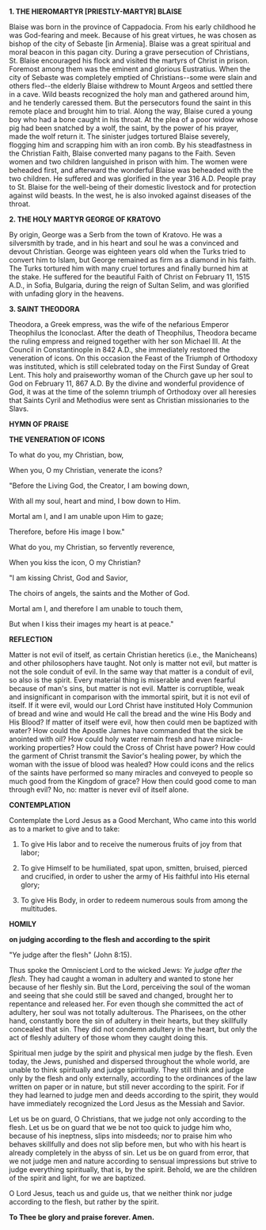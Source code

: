 
**1. THE HIEROMARTYR [PRIESTLY-MARTYR] BLAISE**

Blaise was born in the province of Cappadocia. From his early childhood he was God-fearing and meek. Because of his great virtues, he was chosen as bishop of the city of Sebaste [in Armenia]. Blaise was a great spiritual and moral beacon in this pagan city. During a grave persecution of Christians, St. Blaise encouraged his flock and visited the martyrs of Christ in prison. Foremost among them was the eminent and glorious Eustratius. When the city of Sebaste was completely emptied of Christians--some were slain and others fled--the elderly Blaise withdrew to Mount Argeos and settled there in a cave. Wild beasts recognized the holy man and gathered around him, and he tenderly caressed them. But the persecutors found the saint in this remote place and brought him to trial. Along the way, Blaise cured a young boy who had a bone caught in his throat. At the plea of a poor widow whose pig had been snatched by a wolf, the saint, by the power of his prayer, made the wolf return it. The sinister judges tortured Blaise severely, flogging him and scrapping him with an iron comb. By his steadfastness in the Christian Faith, Blaise converted many pagans to the Faith. Seven women and two children languished in prison with him. The women were beheaded first, and afterward the wonderful Blaise was beheaded with the two children. He suffered and was glorified in the year 316 A.D. People pray to St. Blaise for the well-being of their domestic livestock and for protection against wild beasts. In the west, he is also invoked against diseases of the throat.

**2. THE HOLY MARTYR GEORGE OF KRATOVO**

By origin, George was a Serb from the town of Kratovo. He was a silversmith by trade, and in his heart and soul he was a convinced and devout Christian. George was eighteen years old when the Turks tried to convert him to Islam, but George remained as firm as a diamond in his faith. The Turks tortured him with many cruel tortures and finally burned him at the stake. He suffered for the beautiful Faith of Christ on February 11, 1515 A.D., in Sofia, Bulgaria, during the reign of Sultan Selim, and was glorified with unfading glory in the heavens.

**3. SAINT THEODORA**

Theodora, a Greek empress, was the wife of the nefarious Emperor Theophilus the Iconoclast. After the death of Theophilus, Theodora became the ruling empress and reigned together with her son Michael III. At the Council in Constantinople in 842 A.D., she immediately restored the veneration of icons. On this occasion the Feast of the Triumph of Orthodoxy was instituted, which is still celebrated today on the First Sunday of Great Lent. This holy and praiseworthy woman of the Church gave up her soul to God on February 11, 867 A.D. By the divine and wonderful providence of God, it was at the time of the solemn triumph of Orthodoxy over all heresies that Saints Cyril and Methodius were sent as Christian missionaries to the Slavs.



**HYMN OF PRAISE**

**THE VENERATION OF ICONS**

To what do you, my Christian, bow,

When you, O my Christian, venerate the icons?

"Before the Living God, the Creator, I am bowing down,

With all my soul, heart and mind, I bow down to Him.

Mortal am I, and I am unable upon Him to gaze;

Therefore, before His image I bow."

What do you, my Christian, so fervently reverence,

When you kiss the icon, O my Christian?

"I am kissing Christ, God and Savior,

The choirs of angels, the saints and the Mother of God.

Mortal am I, and therefore I am unable to touch them,

But when I kiss their images my heart is at peace."



**REFLECTION**

Matter is not evil of itself, as certain Christian heretics (i.e., the Manicheans) and other philosophers have taught. Not only is matter not evil, but matter is not the sole conduit of evil. In the same way that matter is a conduit of evil, so also is the spirit. Every material thing is miserable and even fearful because of man's sins, but matter is not evil. Matter is corruptible, weak and insignificant in comparison with the immortal spirit, but it is not evil of itself. If it were evil, would our Lord Christ have instituted Holy Communion of bread and wine and would He call the bread and the wine His Body and His Blood? If matter of itself were evil, how then could men be baptized with water? How could the Apostle James have commanded that the sick be anointed with oil? How could holy water remain fresh and have miracle-working properties? How could the Cross of Christ have power? How could the garment of Christ transmit the Savior's healing power, by which the woman with the issue of blood was healed? How could icons and the relics of the saints have performed so many miracles and conveyed to people so much good from the Kingdom of grace? How then could good come to man through evil? No, no: matter is never evil of itself alone.

**CONTEMPLATION**

Contemplate the Lord Jesus as a Good Merchant, Who came into this world as to a market to give and to take:

1.  To give His labor and to receive the numerous fruits of joy from that labor;

1.  To give Himself to be humiliated, spat upon, smitten, bruised, pierced and crucified, in order to usher the army of His faithful into His eternal glory;

1.  To give His Body, in order to redeem numerous souls from among the multitudes.



**HOMILY**

**on judging according to the flesh and according to the spirit**

"Ye judge after the flesh" (John 8:15).

Thus spoke the Omniscient Lord to the wicked Jews: *Ye judge after the flesh*. They had caught a woman in adultery and wanted to stone her because of her fleshly sin. But the Lord, perceiving the soul of the woman and seeing that she could still be saved and changed, brought her to repentance and released her. For even though she committed the act of adultery, her soul was not totally adulterous. The Pharisees, on the other hand, constantly bore the sin of adultery in their hearts, but they skillfully concealed that sin. They did not condemn adultery in the heart, but only the act of fleshly adultery of those whom they caught doing this.

Spiritual men judge by the spirit and physical men judge by the flesh. Even today, the Jews, punished and dispersed throughout the whole world, are unable to think spiritually and judge spiritually. They still think and judge only by the flesh and only externally, according to the ordinances of the law written on paper or in nature, but still never according to the spirit. For if they had learned to judge men and deeds according to the spirit, they would have immediately recognized the Lord Jesus as the Messiah and Savior.

Let us be on guard, O Christians, that we judge not only according to the flesh. Let us be on guard that we be not too quick to judge him who, because of his ineptness, slips into misdeeds; nor to praise him who behaves skillfully and does not slip before men, but who with his heart is already completely in the abyss of sin. Let us be on guard from error, that we not judge men and nature according to sensual impressions but strive to judge everything spiritually, that is, by the spirit. Behold, we are the children of the spirit and light, for we are baptized.

O Lord Jesus, teach us and guide us, that we neither think nor judge according to the flesh, but rather by the spirit.

**To Thee be glory and praise forever. Amen.**

 
